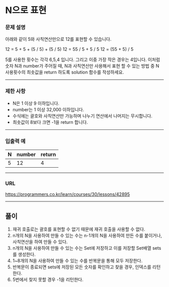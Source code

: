 # N으로 표현

### 문제 설명

아래와 같이 5와 사칙연산만으로 12를 표현할 수 있습니다.

12 = 5 + 5 + (5 / 5) + (5 / 5)
12 = 55 / 5 + 5 / 5
12 = (55 + 5) / 5

5를 사용한 횟수는 각각 6,5,4 입니다. 그리고 이중 가장 작은 경우는 4입니다.
이처럼 숫자 N과 number가 주어질 때, N과 사칙연산만 사용해서 표현 할 수 있는 방법 중 N 사용횟수의 최솟값을 return 하도록 solution 함수를 작성하세요.

-----------
### 제한 사항

- N은 1 이상 9 이하입니다.
- number는 1 이상 32,000 이하입니다.
- 수식에는 괄호와 사칙연산만 가능하며 나누기 연산에서 나머지는 무시합니다.
- 최솟값이 8보다 크면 -1을 return 합니다.

-----------
### 입출력 예

| N   | number | return |
|:----|--------|--------|
| 5   | 12     | 4      |

-----------
### URL

https://programmers.co.kr/learn/courses/30/lessons/42895

-----------
## 풀이
1. 재귀 호출로는 괄호를 표현할 수 없기 때문에 재귀 호출을 사용할 수 없다.
2. n개의 N을 사용하여 만들 수 있는 수는 n-1개의 N을 사용하여 만든 수를 붙이거나, 사칙연산을 하여 만들 수 있다.
3. n개의 N을 사용하여 만들 수 있는 수는 Set에 저장하고 이를 저장할 Set배열 sets를 생성한다.
4. 1~8개의 N을 사용하여 만들 수 있는 수를 반복문을 통해 모두 저장한다.
5. 반복문이 종료되면 sets에 저장된 모든 숫자를 확인하고 찾을 경우, 인덱스를 리턴한다.
6. 5번에서 찾지 못할 경우 -1을 리턴한다.
